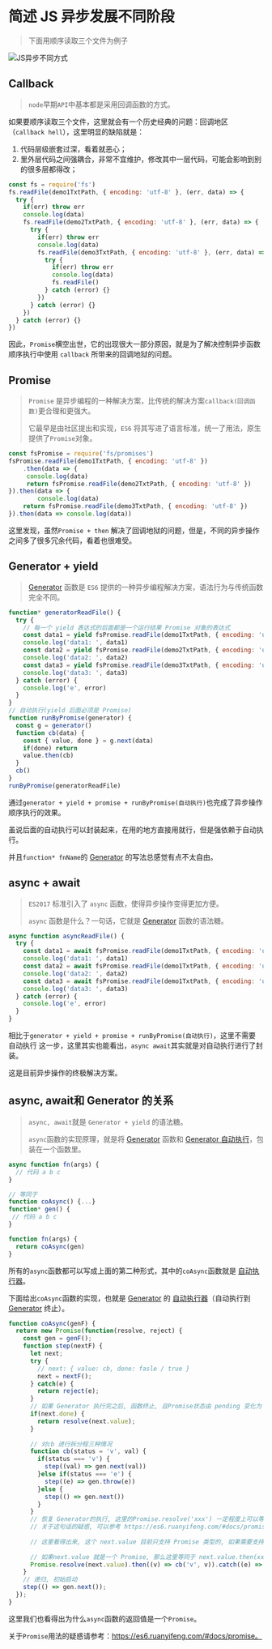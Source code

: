 [Generator]:/basic/generator
[Generator 自动执行]:/basic/generator#自动执行-generator

# 简述 JS 异步发展不同阶段

> 下面用顺序读取三个文件为例子

![JS异步不同方式](https://cdn.jsdelivr.net/gh/Mr-xzq/PicBed/img/JS异步不同方式.jpg)

## Callback

> `node`早期`API`中基本都是采用回调函数的方式。

如果要顺序读取三个文件，这里就会有一个历史经典的问题：回调地区（`callback hell`），这里明显的缺陷就是：

1. 代码层级嵌套过深，看着就恶心；
2. 里外层代码之间强耦合，非常不宜维护，修改其中一层代码，可能会影响到别的很多层都得改；

```js
const fs = require('fs')
fs.readFile(demo1TxtPath, { encoding: 'utf-8' }, (err, data) => {
  try {
    if(err) throw err
    console.log(data)
    fs.readFile(demo2TxtPath, { encoding: 'utf-8' }, (err, data) => {
      try {
        if(err) throw err
        console.log(data)
        fs.readFile(demo3TxtPath, { encoding: 'utf-8' }, (err, data) => {
          try {
            if(err) throw err
            console.log(data)
            fs.readFile()
          } catch (error) {}
        })
      } catch (error) {}
    })
  } catch (error) {}
})
```

因此，`Promise`横空出世，它的出现很大一部分原因，就是为了解决控制异步函数顺序执行中使用 `callback` 所带来的回调地狱的问题。

## Promise

> `Promise` 是异步编程的一种解决方案，比传统的解决方案`callback(回调函数)`更合理和更强大。
> 
> 它最早是由社区提出和实现，`ES6` 将其写进了语言标准，统一了用法，原生提供了`Promise`对象。

```js
const fsPromise = require('fs/promises')
fsPromise.readFile(demo1TxtPath, { encoding: 'utf-8' })
 	.then(data => {
 	 console.log(data)
 	 return fsPromise.readFile(demo2TxtPath, { encoding: 'utf-8' })
}).then(data => {
 	 	console.log(data)
  	return fsPromise.readFile(demo3TxtPath, { encoding: 'utf-8' })
}).then(data => console.log(data))
```

这里发现，虽然`Promise + then` 解决了回调地狱的问题，但是，不同的异步操作之间多了很多冗余代码，看着也很难受。

## Generator + yield

> [Generator] 函数是 `ES6` 提供的一种异步编程解决方案，语法行为与传统函数完全不同。

```js
function* generatorReadFile() {
  try {
    // 每一个 yield 表达式的后面都是一个运行结果 Promise 对象的表达式
    const data1 = yield fsPromise.readFile(demo1TxtPath, { encoding: 'utf-8' })
    console.log('data1: ', data1)
    const data2 = yield fsPromise.readFile(demo2TxtPath, { encoding: 'utf-8' })
    console.log('data2: ', data2)
    const data3 = yield fsPromise.readFile(demo3TxtPath, { encoding: 'utf-8' })
    console.log('data3: ', data3)
  } catch (error) {
    console.log('e', error)
  }
}
// 自动执行(yield 后面必须是 Promise)
function runByPromise(generator) {
  const g = generator()
  function cb(data) {
    const { value, done } = g.next(data)
    if(done) return
    value.then(cb)
  }
  cb()
}
runByPromise(generatorReadFile)
```

通过`generator + yield + promise + runByPromise(自动执行)`也完成了异步操作顺序执行的效果。

虽说后面的自动执行可以封装起来，在用的地方直接用就行，但是强依赖于自动执行。

并且`function* fnName`的 [Generator] 的写法总感觉有点不太自由。

## async + await

> `ES2017` 标准引入了 `async` 函数，使得异步操作变得更加方便。
>
> `async` 函数是什么？一句话，它就是 [Generator] 函数的语法糖。

```js
async function asyncReadFile() {
  try {
    const data1 = await fsPromise.readFile(demo1TxtPath, { encoding: 'utf-8' })
    console.log('data1: ', data1)
    const data2 = await fsPromise.readFile(demo1TxtPath, { encoding: 'utf-8' })
    console.log('data2: ', data2)
    const data3 = await fsPromise.readFile(demo1TxtPath, { encoding: 'utf-8' })
    console.log('data3: ', data3)
  } catch (error) {
    console.log('e', error)
  }
}
```

相比于`generator + yield + promise + runByPromise(自动执行)`，这里不需要 自动执行 这一步，这里其实也能看出，`async await`其实就是对自动执行进行了封装。

这是目前异步操作的终极解决方案。


## async, await和 Generator 的关系

> `async, await`就是 `Generator + yield` 的语法糖。
>
> `async`函数的实现原理，就是将 [Generator] 函数和 [Generator 自动执行]，包装在一个函数里。

```js
async function fn(args) {
  // 代码 a b c
}

// 等同于
function coAsync() {...}
function* gen() {
 // 代码 a b c
}

function fn(args) {
  return coAsync(gen)
}
```

所有的`async`函数都可以写成上面的第二种形式，其中的`coAsync`函数就是 [自动执行器][Generator 自动执行]。

下面给出`coAsync`函数的实现，也就是 [Generator] 的 [自动执行器][Generator 自动执行]（自动执行到 [Generator] 终止）。

```js
function coAsync(genF) {
  return new Promise(function(resolve, reject) {
    const gen = genF();
    function step(nextF) {
      let next;
      try {
        // next: { value: cb, done: fasle / true }
        next = nextF();
      } catch(e) {
        return reject(e);
      }
      // 如果 Generator 执行完之后, 函数终止, 且Promise状态由 pending 变化为 fulfilled
      if(next.done) {
        return resolve(next.value);
      }
      
      // 对cb 进行拆分程三种情况
      function cb(status = 'v', val) {
        if(status === 'v') {
          step((val) => gen.next(val))
        }else if(status === 'e') {
          step((e) => gen.throw(e))
        }else {
          step(() => gen.next())
        }
      }
      // 恢复 Generator的执行, 这里的Promise.resolve('xxx') 一定程度上可以等价为 new Promise((resolve, reject) => resolve('xxx'))
      // 关于这句话的疑惑, 可以参考 https://es6.ruanyifeng.com/#docs/promise#Promise-resolve
      
      // 这里看得出来, 这个 next.value 目前只支持 Promise 类型的, 如果需要支持 thunk 类型的, 那么需要将 thunk 类型的 next.value 包装成 Promise 然后进行操作
      
      // 如果next.value 就是一个 Promise, 那么这里等同于 next.value.then(xxx).catch(xxx)
      Promise.resolve(next.value).then((v) => cb('v', v)).catch((e) => cb('e', e));
    }
    // 递归, 初始启动
    step(() => gen.next());
  });
}
```

这里我们也看得出为什么`async`函数的返回值是一个`Promise`。

关于`Promise`用法的疑惑请参考：https://es6.ruanyifeng.com/#docs/promise。